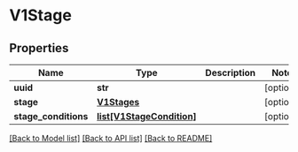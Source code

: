 # V1Stage


## Properties
Name | Type | Description | Notes
------------ | ------------- | ------------- | -------------
**uuid** | **str** |  | [optional] 
**stage** | [**V1Stages**](V1Stages.md) |  | [optional] 
**stage_conditions** | [**list[V1StageCondition]**](V1StageCondition.md) |  | [optional] 

[[Back to Model list]](../README.md#documentation-for-models) [[Back to API list]](../README.md#documentation-for-api-endpoints) [[Back to README]](../README.md)


